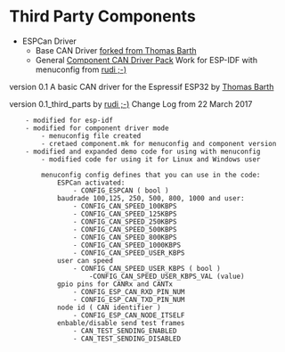 # Third Party Components

- ESPCan Driver 
  - Base CAN Driver [forked from Thomas Barth](https://github.com/ThomasBarth/ESP32-CAN-Driver)
  - General [Component CAN Driver Pack](https://github.com/ESP32DE/ESP32-CAN-Driver/tree/Component_CAN_Driver_Pack) Work for ESP-IDF with menuconfig from [rudi ;-)](http://esp32.de)

 version 0.1
 A basic CAN driver for the Espressif ESP32 by [Thomas Barth](http://barth-dev.de)
 
version 0.1_third_parts by [rudi ;-)](http://esp32.de)
Change Log from 22 March 2017
 
   		- modified for esp-idf
   		- modified for component driver mode
 			- menuconfig file created
  			- cretaed component.mk for menuconfig and component version 
   		- modified and expanded demo code for using with menuconfig
 			- modified code for using it for Linux and Windows user
 
 			menuconfig config defines that you can use in the code:
 				ESPCan activated:
 					- CONFIG_ESPCAN ( bool ) 
  				baudrade 100,125, 250, 500, 800, 1000 and user: 
 					- CONFIG_CAN_SPEED_100KBPS 
 					- CONFIG_CAN_SPEED_125KBPS
 					- CONFIG_CAN_SPEED_250KBPS
 					- CONFIG_CAN_SPEED_500KBPS
 					- CONFIG_CAN_SPEED_800KBPS
 					- CONFIG_CAN_SPEED_1000KBPS
 					- CONFIG_CAN_SPEED_USER_KBPS
 				user can speed
 					- CONFIG_CAN_SPEED_USER_KBPS ( bool )
 						-CONFIG_CAN_SPEED_USER_KBPS_VAL (value)
 				gpio pins for CANRx and CANTx
 					- CONFIG_ESP_CAN_RXD_PIN_NUM
 					- CONFIG_ESP_CAN_TXD_PIN_NUM 
 				node id ( CAN identifier )
 					- CONFIG_ESP_CAN_NODE_ITSELF
 				enbable/disable send test frames
 					- CAN_TEST_SENDING_ENABLED
 					- CAN_TEST_SENDING_DISABLED 


    